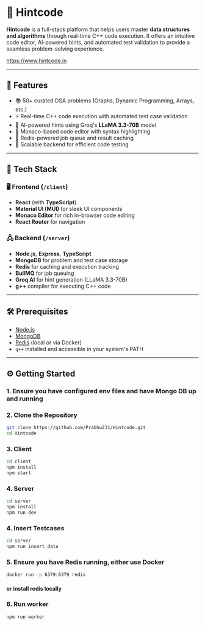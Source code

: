 # 🚀 Hintcode

**Hintcode** is a full-stack platform that helps users master **data structures and algorithms** through real-time C++ code execution. It offers an intuitive code editor, AI-powered hints, and automated test validation to provide a seamless problem-solving experience.

https://www.hintcode.in

---

## 🧠 Features

- 📚 50+ curated DSA problems (Graphs, Dynamic Programming, Arrays, etc.)
- ⚡ Real-time C++ code execution with automated test case validation
- 🤖 AI-powered hints using Groq's **LLaMA 3.3-70B** model
- 🧠 Monaco-based code editor with syntax highlighting
- 🔁 Redis-powered job queue and result caching
- 🧪 Scalable backend for efficient code testing

---

## 🧰 Tech Stack

### 🖥️ Frontend (`/client`)
- **React** (with **TypeScript**)
- **Material UI (MUI)** for sleek UI components
- **Monaco Editor** for rich in-browser code editing
- **React Router** for navigation

### 🖧 Backend (`/server`)
- **Node.js**, **Express**, **TypeScript**
- **MongoDB** for problem and test case storage
- **Redis** for caching and execution tracking
- **BullMQ** for job queuing
- **Groq AI** for hint generation (LLaMA 3.3-70B)
- **g++** compiler for executing C++ code

---

## 🛠 Prerequisites

- [Node.js](https://nodejs.org/)
- [MongoDB](https://www.mongodb.com/)
- [Redis](https://redis.io/) (local or via Docker)
- `g++` installed and accessible in your system's PATH

---

## ⚙️ Getting Started

### 1. Ensure you have configured env files and have Mongo DB up and running

### 2. Clone the Repository

```bash
git clone https://github.com/Prabhu231/Hintcode.git
cd Hintcode
```

### 3. Client
```bash
cd client
npm install
npm start
```

### 4. Server
```bash
cd server
npm install
npm run dev
```

### 4. Insert Testcases
```bash
cd server
npm run insert_data
```

### 5. Ensure you have **Redis** running, either use **Docker**
```bash
docker run -p 6379:6379 redis
```
#### or install redis locally

### 6. Run worker 
```bash
npm run worker
```


